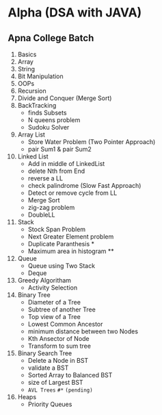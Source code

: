 # Alpha (DSA with JAVA)
## Apna College Batch
1. Basics
2. Array
3. String
4. Bit Manipulation
5. OOPs
6. Recursion
7. Divide and Conquer (Merge Sort)
8. BackTracking
    - finds Subsets
    - N queens problem
    - Sudoku Solver
9. Array List
    - Store Water Problem (Two Pointer Approach)
    - pair Sum1 & pair Sum2
10. Linked List
    - Add in middle of LinkedList
    - delete Nth from End
    - reverse a LL
    - check palindrome (Slow Fast Approach)
    - Detect or remove cycle from LL
    - Merge Sort
    - zig-zag problem
    - DoubleLL
11. Stack
    - Stock Span Problem
    - Next Greater Element problem
    - Duplicate Paranthesis *
    - Maximum area in histogram **
12. Queue
    - Queue using Two Stack
    - Deque
13. Greedy Algoritham
    - Activity Selection
14. Binary Tree
    - Diameter of a Tree
    - Subtree of another Tree
    - Top view of a Tree
    - Lowest Common Ancestor
    - minimum distance between two Nodes
    - Kth Ansector of Node
    - Transform to sum tree
15. Binary Search Tree
    - Delete a Node in BST
    - validate a BST
    - Sorted Array to Balanced BST
    - size of Largest BST
    - `AVL Trees` `#*` `(pending)`
16. Heaps
    - Priority Queues